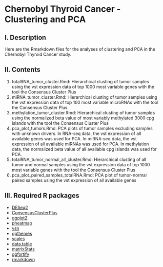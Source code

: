 # Chernobyl Thyroid Cancer - Clustering and PCA
## I. Description
Here are the Rmarkdown files for the analyses of clustering and PCA in the Chernobyl Thyroid Cancer study.
## II. Contents
1) totalRNA_tumor_cluster.Rmd: Hierarchical clusting of tumor samples using the vst expression data of top 1000 most variable genes with the tool the Consensus Cluster Plus
2) miRNA_tumor_cluster.Rmd: Hierarchical clusting of tumor samples using the vst expression data of top 100 most variable microRNAs with the tool the Consensus Cluster Plus
3) methylation_tumor_cluster.Rmd: Hierarchical clusting of tumor samples using the normalized beta value of most variably methylated 3000 cpg islands with the tool the Consensus Cluster Plus
4) pca_plot_tumors.Rmd: PCA plots of tumor samples excluding samples with unknown drivers. In RNA-seq data, the vst expression of all available genes was used for PCA. In miRNA-seq data, the vst expression of all available miRNAs was used for PCA. In methylation data, the normalized beta value of all available cpg islands was used for PCA. 
5) totalRNA_tumor_normal_all_cluster.Rmd: Hierarchical clusting of all tumor and normal samples using the vst expression data of top 1000 most variable genes with the tool the Consensus Cluster Plus
6) pca_plot_paired_samples_totalRNA.Rmd: PCA plot of tumor-normal paired samples using the vst expression of all available genes
## III. Required R packages
* [DESeq2](https://bioconductor.org/packages/release/bioc/html/DESeq2.html)
* [ConsensusClusterPlus](https://bioconductor.org/packages/release/bioc/html/ConsensusClusterPlus.html)
* [ggplot2](https://cran.r-project.org/web/packages/ggplot2/index.html)
* [pheatmap](https://cran.r-project.org/web/packages/pheatmap/index.html)
* [vsn](https://www.bioconductor.org/packages/release/bioc/html/vsn.html)
* [ggthemes](https://cran.r-project.org/web/packages/ggthemes/index.html)
* [scales](https://cran.r-project.org/web/packages/scales/index.html)
* [data.table](https://cran.r-project.org/web/packages/data.table/index.html)
* [matrixStats](https://cran.rstudio.com/web/packages/matrixStats/index.html)
* [ggfortify](https://cran.r-project.org/web/packages/ggfortify/index.html)
* [rmarkdown](https://cran.r-project.org/web/packages/rmarkdown/index.html)
